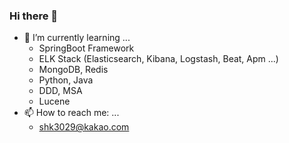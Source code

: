 ### Hi there 👋
- 🌱 I’m currently learning ...
  - SpringBoot Framework
  - ELK Stack (Elasticsearch, Kibana, Logstash, Beat, Apm ...)
  - MongoDB, Redis
  - Python, Java
  - DDD, MSA
  - Lucene
- 📫 How to reach me: ...
  - shk3029@kakao.com   
<!--
**shk3029/shk3029** is a ✨ _special_ ✨ repository because its `README.md` (this file) appears on your GitHub profile.

Here are some ideas to get you started:

- 🔭 I’m currently working on ...
- 🌱 I’m currently learning ...
- 👯 I’m looking to collaborate on ...
- 🤔 I’m looking for help with ...
- 💬 Ask me about ...
- 📫 How to reach me: ...
- 😄 Pronouns: ...
- ⚡ Fun fact: ...
-->
